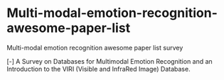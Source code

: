 # Multi-modal-emotion-recognition-awesome-paper-list
Multi-modal emotion recognition awesome paper list 
survey 


[-] A Survey on Databases for Multimodal Emotion Recognition and an Introduction to the VIRI (Visible and InfraRed Image) Database. 

